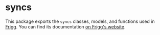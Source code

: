 # syncs

This package exports the `syncs` classes, models, and functions used in [Frigg](https://friggframework.org). You can find its documentation [on Frigg's website](https://docs.friggframework.org/packages/syncs).
